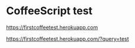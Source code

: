 # CoffeeScript test

https://firstcoffeetest.herokuapp.com

https://firstcoffeetest.herokuapp.com/?query=test